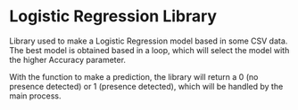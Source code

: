 # Logistic Regression Library

Library used to make a Logistic Regression model based in some CSV data. The best model is obtained based in a loop, which will select the model with the higher Accuracy parameter.

With the function to make a prediction, the library will return a 0 (no presence detected) or 1 (presence detected), which will be handled by the main process.
